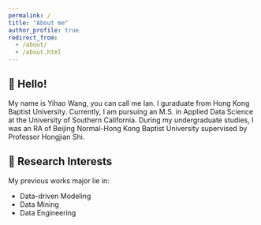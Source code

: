 ```yaml
---
permalink: /
title: "About me"
author_profile: true
redirect_from: 
  - /about/
  - /about.html
---
```


## 👋 Hello!  
My name is Yihao Wang, you can call me Ian. I guraduate from Hong Kong Baptist University. Currently, I am pursuing an M.S. in Applied Data Science at the University of Southern California. During my undergraduate studies, I was an RA of Beijing Normal-Hong Kong Baptist University supervised by Professor Hongjian Shi.  

## 🎯 Research Interests 
My previous works major lie in:

- Data-driven Modeling
- Data Mining
- Data Engineering

